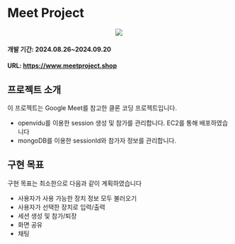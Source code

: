 # Meet Project

<p align="center">
  <img src='https://github.com/user-attachments/assets/7166b841-24e8-456c-8222-698226b00ed0'/>
</p>

#### 개발 기간: 2024.08.26~2024.09.20 </br>
#### URL: https://www.meetproject.shop

## 프로젝트 소개
이 프로젝트는 Google Meet를 참고한 클론 코딩 프로젝트입니다.<br>

- openvidu를 이용한 session 생성 및 참가를 관리합니다. EC2를 통해 배포하였습니다
- mongoDB를 이용한 sessionId와 참가자 정보를 관리합니다.

## 구현 목표
구현 목표는 최소한으로 다음과 같이 계획하였습니다<br>
- 사용자가 사용 가능한 장치 정보 모두 불러오기
- 사용자가 선택한 장치로 입력/출력
- 세션 생성 및 참가/퇴장
- 화면 공유
- 채팅
